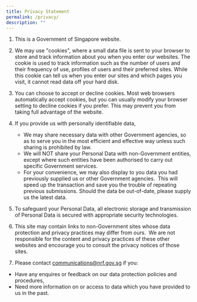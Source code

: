 ```yaml
---
title: Privacy Statement
permalink: /privacy/
description: ""
---
```



1.  This is a Government of Singapore website.
    
2.  We may use "cookies", where a small data file is sent to your browser to store and track information about you when you enter our websites. The cookie is used to track information such as the number of users and their frequency of use, profiles of users and their preferred sites. While this cookie can tell us when you enter our sites and which pages you visit, it cannot read data off your hard disk.
    
3.  You can choose to accept or decline cookies. Most web browsers automatically accept cookies, but you can usually modify your browser setting to decline cookies if you prefer. This may prevent you from taking full advantage of the website. 
    
4.  If you provide us with personally identifiable data,
    
    *   We may share necessary data with other Government agencies, so as to serve you in the most efficient and effective way unless such sharing is prohibited by law.
    *   We will NOT share your Personal Data with non-Government entities, except where such entities have been authorised to carry out specific Government services.
    *   For your convenience, we may also display to you data you had previously supplied us or other Government agencies.  This will speed up the transaction and save you the trouble of repeating previous submissions. Should the data be out-of-date, please supply us the latest data.
      
    
5.  To safeguard your Personal Data, all electronic storage and transmission of Personal Data is secured with appropriate security technologies.
    
6.  This site may contain links to non-Government sites whose data protection and privacy practices may differ from ours.  We are not responsible for the content and privacy practices of these other websites and encourage you to consult the privacy notices of those sites.
    
7.  Please contact [communications@nrf.gov.sg](mailto:communications@nrf.gov.sg) if you:
*   Have any enquires or feedback on our data protection policies and procedures,
*   Need more information on or access to data which you have provided to us in the past.